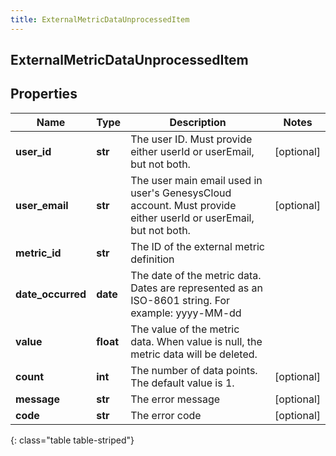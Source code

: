 ```yaml
---
title: ExternalMetricDataUnprocessedItem
---
```

## ExternalMetricDataUnprocessedItem

## Properties

|Name | Type | Description | Notes|
|------------ | ------------- | ------------- | -------------|
| **user_id** | **str** | The user ID. Must provide either userId or userEmail, but not both. | [optional] |
| **user_email** | **str** | The user main email used in user&#39;s GenesysCloud account. Must provide either userId or userEmail, but not both. | [optional] |
| **metric_id** | **str** | The ID of the external metric definition | |
| **date_occurred** | **date** | The date of the metric data. Dates are represented as an ISO-8601 string. For example: yyyy-MM-dd | |
| **value** | **float** | The value of the metric data. When value is null, the metric data will be deleted. | |
| **count** | **int** | The number of data points. The default value is 1. | [optional] |
| **message** | **str** | The error message | [optional] |
| **code** | **str** | The error code | [optional] |
{: class="table table-striped"}



